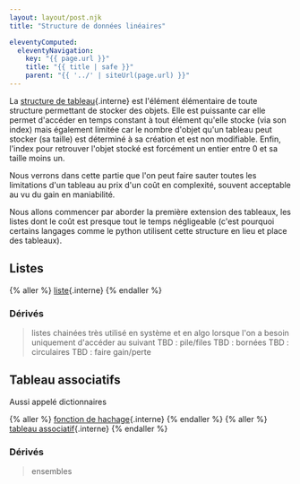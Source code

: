 ```yaml
---
layout: layout/post.njk
title: "Structure de données linéaires"

eleventyComputed:
  eleventyNavigation:
    key: "{{ page.url }}"
    title: "{{ title | safe }}"
    parent: "{{ '../' | siteUrl(page.url) }}"
---
```


La [structure de tableau](../écrire-algorithmes/pseudo-code/#tableaux){.interne} est l'élément élémentaire de toute structure permettant de stocker des objets. Elle est puissante car elle permet d'accéder en temps constant à tout élément qu'elle stocke (via son index) mais également limitée car le nombre d'objet qu'un tableau peut stocker (sa taille) est déterminé à sa création et est non modifiable. Enfin, l'index pour retrouver l'objet stocké est forcément un entier entre 0 et sa taille moins un.

Nous verrons dans cette partie que l'on peut faire sauter toutes les limitations d'un tableau au prix d'un coût en complexité, souvent acceptable au vu du gain en maniabilité.

Nous allons commencer par aborder la première extension des tableaux, les listes dont le coût est presque tout le temps négligeable (c'est pourquoi certains langages comme le python utilisent cette structure en lieu et place des tableaux).

## Listes

{% aller %}
[liste](./liste/){.interne}
{% endaller %}

### Dérivés

> listes chainées très utilisé en système et en algo lorsque l'on a besoin uniquement d'accéder au suivant
> TBD : pile/files
> TBD : bornées
> TBD : circulaires
> TBD : faire gain/perte

## Tableau associatifs

Aussi appelé dictionnaires

{% aller %}
[fonction de hachage](fonctions-hash){.interne}
{% endaller %}
{% aller %}
[tableau associatif](tableau-associatif){.interne}
{% endaller %}

### Dérivés
> ensembles


